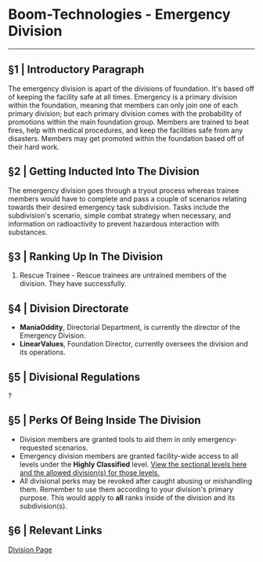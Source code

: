 # Boom-Technologies - Emergency Division

----------------------------------------------------------

## §1 | Introductory Paragraph
The emergency division is apart of the divisions of foundation. It's based off of keeping the facility safe at all times. Emergency is a primary division within the foundation, meaning that members can only join one of each primary division; but each primary division comes with the probability of promotions within the main foundation group. Members are trained to beat fires, help with medical procedures, and keep the facilities safe from any disasters. Members may get promoted within the foundation based off of their hard work.
## §2 | Getting Inducted Into The Division
The emergency division goes through a tryout process whereas trainee members would have to complete and pass a couple of scenarios relating towards their desired emergency task subdivision. Tasks include the subdivision's scenario, simple combat strategy when necessary, and information on radioactivity to prevent hazardous interaction with substances. 
## §3 | Ranking Up In The Division
1. Rescue Trainee - Rescue trainees are untrained members of the division. They have successfully.
## §4 | Division Directorate
* **ManiaOddity**, Directorial Department, is currently the director of the Emergency Division.
* **LinearValues**, Foundation Director, currently oversees the division and its operations.
## §5 | Divisional Regulations
?
## §5 | Perks Of Being Inside The Division
- Division members are granted tools to aid them in only emergency-requested scenarios.
- Emergency division members are granted facility-wide access to all levels under the __Highly Classified__ level. [View the sectional levels here and the allowed division(s) for those levels.]()
- All divisional perks may be revoked after caught abusing or mishandling them. Remember to use them according to your division's primary purpose. This would apply to __all__ ranks inside of the division and its subdivision(s). 
## §6 | Relevant Links
[Division Page](https://www.roblox.com/groups/4717972/BT-Emergency-Division#!/about)

